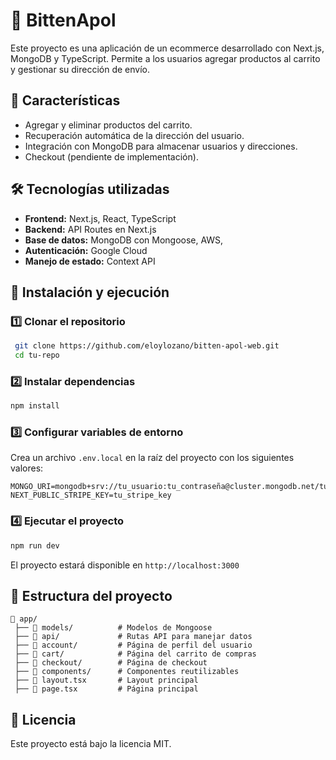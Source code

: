 # 🛒 BittenApol

Este proyecto es una aplicación de un ecommerce desarrollado con Next.js, MongoDB y TypeScript. Permite a los usuarios agregar productos al carrito y gestionar su dirección de envío.

## 📌 Características
- Agregar y eliminar productos del carrito.
- Recuperación automática de la dirección del usuario.
- Integración con MongoDB para almacenar usuarios y direcciones.
- Checkout (pendiente de implementación).

## 🛠️ Tecnologías utilizadas
- **Frontend:** Next.js, React, TypeScript
- **Backend:** API Routes en Next.js
- **Base de datos:** MongoDB con Mongoose, AWS, 
- **Autenticación:** Google Cloud
- **Manejo de estado:** Context API

## 🚀 Instalación y ejecución
### 1️⃣ Clonar el repositorio
```bash
 git clone https://github.com/eloylozano/bitten-apol-web.git
 cd tu-repo
```
### 2️⃣ Instalar dependencias
```bash
npm install
```
### 3️⃣ Configurar variables de entorno
Crea un archivo `.env.local` en la raíz del proyecto con los siguientes valores:
```env
MONGO_URI=mongodb+srv://tu_usuario:tu_contraseña@cluster.mongodb.net/tu_db
NEXT_PUBLIC_STRIPE_KEY=tu_stripe_key
```
### 4️⃣ Ejecutar el proyecto
```bash
npm run dev
```
El proyecto estará disponible en `http://localhost:3000`

## 🔧 Estructura del proyecto
```
📂 app/
 ├── 📂 models/          # Modelos de Mongoose
 ├── 📂 api/             # Rutas API para manejar datos
 ├── 📂 account/         # Página de perfil del usuario
 ├── 📂 cart/            # Página del carrito de compras
 ├── 📂 checkout/        # Página de checkout
 ├── 📂 components/      # Componentes reutilizables
 ├── 📜 layout.tsx       # Layout principal
 ├── 📜 page.tsx         # Página principal
```

## 📜 Licencia
Este proyecto está bajo la licencia MIT.

